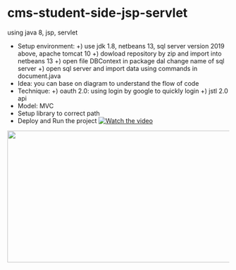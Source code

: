 # cms-student-side-jsp-servlet
using java 8, jsp, servlet
- Setup environment:
  +) use jdk 1.8, netbeans 13, sql server version 2019 above, apache tomcat 10
  +) dowload repository by zip and import into netbeans 13
  +) open file DBContext in package dal change name of sql server
  +) open sql server and import data using commands in document.java
- Idea: you can base on diagram to understand the flow of code
- Technique:
  +) oauth 2.0: using login by google to quickly login
  +) jstl 2.0 api
- Model: MVC
- Setup library to correct path
- Deploy and Run the project
[![Watch the video](https://img.youtube.com/vi/watch?v=sxnGZt0ViG4)](https://www.youtube.com/watch?v=sxnGZt0ViG4)

[<img src="https://img.youtube.com/watch?v=sxnGZt0ViG4" width="600" height="300"
/>](https://www.youtube.com/watch?v=sxnGZt0ViG4)
